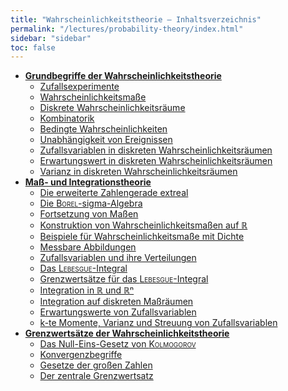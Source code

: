 ```yaml
---
title: "Wahrscheinlichkeitstheorie – Inhaltsverzeichnis"
permalink: "/lectures/probability-theory/index.html"
sidebar: "sidebar"
toc: false
---
```


* **[Grundbegriffe der Wahrscheinlichkeits&shy;theorie](/class-notes/lectures/probability-theory/grundbegriffe-der-wahrscheinlichkeitsshytheorie.html)**
  * [Zufallsexperimente](/class-notes/lectures/probability-theory/grundbegriffe-der-wahrscheinlichkeitsshytheorie.html#zufallsexperimente)
  * [Wahrscheinlichkeitsmaße](/class-notes/lectures/probability-theory/grundbegriffe-der-wahrscheinlichkeitsshytheorie.html#wahrscheinlichkeitsmasse)
  * [Diskrete Wahrscheinlichkeitsräume](/class-notes/lectures/probability-theory/grundbegriffe-der-wahrscheinlichkeitsshytheorie.html#diskrete-wahrscheinlichkeitsraeume)
  * [Kombinatorik](/class-notes/lectures/probability-theory/grundbegriffe-der-wahrscheinlichkeitsshytheorie.html#kombinatorik)
  * [Bedingte Wahrscheinlichkeiten](/class-notes/lectures/probability-theory/grundbegriffe-der-wahrscheinlichkeitsshytheorie.html#bedingte-wahrscheinlichkeiten)
  * [Unabhängigkeit von Ereignissen](/class-notes/lectures/probability-theory/grundbegriffe-der-wahrscheinlichkeitsshytheorie.html#unabhaengigkeit-von-ereignissen)
  * [Zufallsvariablen in diskreten Wahrscheinlichkeitsräumen](/class-notes/lectures/probability-theory/grundbegriffe-der-wahrscheinlichkeitsshytheorie.html#zufallsvariablen-in-diskreten-wahrscheinlichkeitsraeumen)
  * [Erwartungswert in diskreten Wahrscheinlichkeitsräumen](/class-notes/lectures/probability-theory/grundbegriffe-der-wahrscheinlichkeitsshytheorie.html#erwartungswert-in-diskreten-wahrscheinlichkeitsraeumen)
  * [Varianz in diskreten Wahrscheinlichkeitsräumen](/class-notes/lectures/probability-theory/grundbegriffe-der-wahrscheinlichkeitsshytheorie.html#varianz-in-diskreten-wahrscheinlichkeitsraeumen)
* **[Maß- und Integrationstheorie](/class-notes/lectures/probability-theory/mass-und-integrationstheorie.html)**
  * [Die erweiterte Zahlengerade extreal](/class-notes/lectures/probability-theory/mass-und-integrationstheorie.html#die-erweiterte-zahlengerade-extreal)
  * [Die <span style="font-variant: small-caps;">Borel</span>-sigma-Algebra](/class-notes/lectures/probability-theory/mass-und-integrationstheorie.html#die-borel-sigma-algebra)
  * [Fortsetzung von Maßen](/class-notes/lectures/probability-theory/mass-und-integrationstheorie.html#fortsetzung-von-massen)
  * [Konstruktion von Wahrscheinlichkeitsmaßen auf ℝ](/class-notes/lectures/probability-theory/mass-und-integrationstheorie.html#konstruktion-von-wahrscheinlichkeitsmassen-auf-r)
  * [Beispiele für Wahrscheinlichkeitsmaße mit Dichte](/class-notes/lectures/probability-theory/mass-und-integrationstheorie.html#beispiele-fuer-wahrscheinlichkeitsmasse-mit-dichte)
  * [Messbare Abbildungen](/class-notes/lectures/probability-theory/mass-und-integrationstheorie.html#messbare-abbildungen)
  * [Zufallsvariablen und ihre Verteilungen](/class-notes/lectures/probability-theory/mass-und-integrationstheorie.html#zufallsvariablen-und-ihre-verteilungen)
  * [Das <span style="font-variant: small-caps;">Lebesgue</span>-Integral](/class-notes/lectures/probability-theory/mass-und-integrationstheorie.html#das-lebesgue-integral)
  * [Grenzwertsätze für das <span style="font-variant: small-caps;">Lebesgue</span>-Integral](/class-notes/lectures/probability-theory/mass-und-integrationstheorie.html#grenzwertsaetze-fuer-das-lebesgue-integral)
  * [Integration in ℝ und ℝⁿ](/class-notes/lectures/probability-theory/mass-und-integrationstheorie.html#integration-in-r-und-rn)
  * [Integration auf diskreten Maßräumen](/class-notes/lectures/probability-theory/mass-und-integrationstheorie.html#integration-auf-diskreten-massraeumen)
  * [Erwartungswerte von Zufallsvariablen](/class-notes/lectures/probability-theory/mass-und-integrationstheorie.html#erwartungswerte-von-zufallsvariablen)
  * [k-te Momente, Varianz und Streuung von Zufallsvariablen](/class-notes/lectures/probability-theory/mass-und-integrationstheorie.html#k-te-momente-varianz-und-streuung-von-zufallsvariablen)
* **[Grenzwertsätze der Wahrscheinlichkeits&shy;theorie](/class-notes/lectures/probability-theory/grenzwertsaetze-der-wahrscheinlichkeitsshytheorie.html)**
  * [Das Null-Eins-Gesetz von <span style="font-variant: small-caps;">Kolmogorov</span>](/class-notes/lectures/probability-theory/grenzwertsaetze-der-wahrscheinlichkeitsshytheorie.html#das-null-eins-gesetz-von-kolmogorov)
  * [Konvergenzbegriffe](/class-notes/lectures/probability-theory/grenzwertsaetze-der-wahrscheinlichkeitsshytheorie.html#konvergenzbegriffe)
  * [Gesetze der großen Zahlen](/class-notes/lectures/probability-theory/grenzwertsaetze-der-wahrscheinlichkeitsshytheorie.html#gesetze-der-grossen-zahlen)
  * [Der zentrale Grenzwertsatz](/class-notes/lectures/probability-theory/grenzwertsaetze-der-wahrscheinlichkeitsshytheorie.html#der-zentrale-grenzwertsatz)
